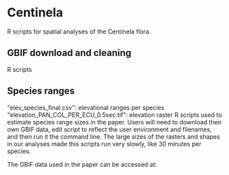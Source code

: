# Centinela
R scripts for spatial analyses of the Centinela flora. 

## GBIF download and cleaning
R scripts

## Species ranges
"elev_species_final.csv": elevational ranges per species 
"elevation_PAN_COL_PER_ECU_0.5sec.tif": elevation raster
R scripts used to estimate species range sizes in the paper. 
Users will need to download their own GBIF data, edit script to reflect the user environment and filenames, and then run it the command line. The large sizes of the rasters and shapes in our analyses made this scripts run very slowly, like 30 minutes per species.

The GBIF data used in the paper can be accessed at:


